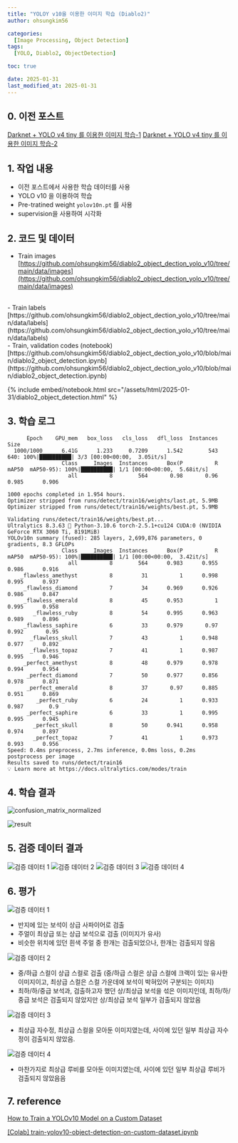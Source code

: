 ```yaml
---
title: "YOLOY v10을 이용한 이미지 학습 (Diablo2)"
author: ohsungkim56

categories:
  [Image Processing, Object Detection]
tags:
  [YOLO, Diablo2, ObjectDetection]

toc: true

date: 2025-01-31
last_modified_at: 2025-01-31
---
```


## 0. 이전 포스트
[Darknet + YOLO v4 tiny 를 이용한 이미지 학습-1](https://ohsungkim56.github.io/posts/Darknet-+-YOLO-v4-tiny-%EB%A5%BC-%EC%9D%B4%EC%9A%A9%ED%95%9C-%EC%9D%B4%EB%AF%B8%EC%A7%80-%ED%95%99%EC%8A%B5-1/)
[Darknet + YOLO v4 tiny 를 이용한 이미지 학습-2](https://ohsungkim56.github.io/posts/Darknet-+-YOLO-v4-tiny-%EB%A5%BC-%EC%9D%B4%EC%9A%A9%ED%95%9C-%EC%9D%B4%EB%AF%B8%EC%A7%80-%ED%95%99%EC%8A%B5-2/)


## 1. 작업 내용

- 이전 포스트에서 사용한 학습 데이터를 사용
- YOLO v10 을 이용하여 학습
- Pre-tratined weight `yolov10n.pt` 를 사용 
- supervision을 사용하여 시각화

## 2. 코드 및 데이터

- Train images
[https://github.com/ohsungkim56/diablo2_object_dection_yolo_v10/tree/main/data/images](https://github.com/ohsungkim56/diablo2_object_dection_yolo_v10/tree/main/data/images)
<br/>
- Train labels
[https://github.com/ohsungkim56/diablo2_object_dection_yolo_v10/tree/main/data/labels](https://github.com/ohsungkim56/diablo2_object_dection_yolo_v10/tree/main/data/labels)
<br/>
- Train, validation codes (notebook)
[https://github.com/ohsungkim56/diablo2_object_dection_yolo_v10/blob/main/diablo2_object_detection.ipynb](https://github.com/ohsungkim56/diablo2_object_dection_yolo_v10/blob/main/diablo2_object_detection.ipynb)

{% include embed/notebook.html src="/assets/html/2025-01-31/diablo2_object_detection.html" %}

## 3. 학습 로그

```shell
      Epoch    GPU_mem   box_loss   cls_loss   dfl_loss  Instances       Size
  1000/1000      6.41G      1.233     0.7209      1.542        543        640: 100%|██████████| 3/3 [00:00<00:00,  3.05it/s]
                 Class     Images  Instances      Box(P          R      mAP50  mAP50-95): 100%|██████████| 1/1 [00:00<00:00,  5.68it/s]
                   all          8        564       0.98       0.96      0.985      0.906

1000 epochs completed in 1.954 hours.
Optimizer stripped from runs/detect/train16/weights/last.pt, 5.9MB
Optimizer stripped from runs/detect/train16/weights/best.pt, 5.9MB

Validating runs/detect/train16/weights/best.pt...
Ultralytics 8.3.63 🚀 Python-3.10.6 torch-2.5.1+cu124 CUDA:0 (NVIDIA GeForce RTX 3060 Ti, 8191MiB)
YOLOv10n summary (fused): 285 layers, 2,699,876 parameters, 0 gradients, 8.3 GFLOPs
                 Class     Images  Instances      Box(P          R      mAP50  mAP50-95): 100%|██████████| 1/1 [00:00<00:00,  3.42it/s]
                   all          8        564      0.983      0.955      0.986      0.916
    _flawless_amethyst          8         31          1      0.998      0.995      0.937
     _flawless_diamond          7         34      0.969      0.926      0.986      0.847
     _flawless_emerald          8         45      0.953          1      0.995      0.958
        _flawless_ruby          8         54      0.995      0.963      0.989      0.896
     _flawless_saphire          6         33      0.979       0.97      0.992       0.95
       _flawless_skull          7         43          1      0.948      0.977      0.892
       _flawless_topaz          7         41          1      0.987      0.995      0.946
     _perfect_amethyst          8         48      0.979      0.978      0.994      0.954
      _perfect_diamond          7         50      0.977      0.856      0.978      0.871
      _perfect_emerald          8         37       0.97      0.885      0.951      0.869
         _perfect_ruby          6         24          1      0.933      0.987        0.9
      _perfect_saphire          6         33          1      0.995      0.995      0.945
        _perfect_skull          8         50      0.941      0.958      0.974      0.897
        _perfect_topaz          7         41          1      0.973      0.993      0.956
Speed: 0.4ms preprocess, 2.7ms inference, 0.0ms loss, 0.2ms postprocess per image
Results saved to runs/detect/train16
💡 Learn more at https://docs.ultralytics.com/modes/train
```
## 4. 학습 결과
![confusion_matrix_normalized](/assets/img/2025-01-31/train_confusion_matrix_normalized.png)

![result](/assets/img/2025-01-31/train_result.png)

## 5. 검증 데이터 결과

![검증 데이터 1](/assets/img/2025-01-31/yolo_v10_validation_1.png)
![검증 데이터 2](/assets/img/2025-01-31/yolo_v10_validation_2.png)
![검증 데이터 3](/assets/img/2025-01-31/yolo_v10_validation_3.png)
![검증 데이터 4](/assets/img/2025-01-31/yolo_v10_validation_4.png)

## 6. 평가
![검증 데이터 1](/assets/img/2025-01-31/yolo_v10_validation_5.png)
- 반지에 있는 보석이 상급 사파이어로 검출
- 주얼이 최상급 또는 상급 보석으로 검출 (이미지가 유사)
- 비슷한 위치에 있던 흰색 주얼 중 한개는 검출되었으나, 한개는 검출되지 않음

![검증 데이터 2](/assets/img/2025-01-31/yolo_v10_validation_6.png)
- 중/하급 스컬이 상급 스컬로 검출 (중/하급 스컬은 상급 스컬에 크랙이 있는 유사한 이미지이고, 최상급 스컬은 스컬 가운데에 보석이 박혀있어 구분되는 이미지) 
- 최하/하/중급 보석과, 검출하고자 했던 상/최상급 보석을 섞은 이미지인데, 최하/하/중급 보석은 검출되지 않았지만 상/최상급 보석 일부가 검출되지 않았음

![검증 데이터 3](/assets/img/2025-01-31/yolo_v10_validation_7.png)
- 최상급 자수정, 최상급 스컬을 모아둔 이미지였는데, 사이에 있던 일부 최상급 자수정이 검출되지 않았음. 

![검증 데이터 4](/assets/img/2025-01-31/yolo_v10_validation_8.png)
- 마찬가지로 최상급 루비를 모아둔 이미지였는데, 사이에 있던 일부 최상급 루비가 검출되지 않았음음

## 7. reference

[How to Train a YOLOv10 Model on a Custom Dataset](https://blog.roboflow.com/yolov10-how-to-train)

[[Colab] train-yolov10-object-detection-on-custom-dataset.ipynb](https://colab.research.google.com/github/roboflow/notebooks/blob/main/notebooks/train-yolov10-object-detection-on-custom-dataset.ipynb?ref=blog.roboflow.com)
